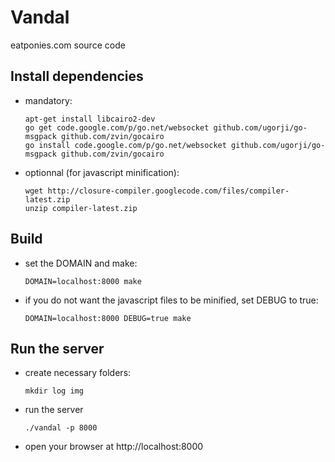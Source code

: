 Vandal
======

eatponies.com source code

Install dependencies
--------------------

 * mandatory:

    ```shell
    apt-get install libcairo2-dev
    go get code.google.com/p/go.net/websocket github.com/ugorji/go-msgpack github.com/zvin/gocairo
    go install code.google.com/p/go.net/websocket github.com/ugorji/go-msgpack github.com/zvin/gocairo
    ```

 * optionnal (for javascript minification):

    ```shell
    wget http://closure-compiler.googlecode.com/files/compiler-latest.zip
    unzip compiler-latest.zip
    ```

Build
-----

 * set the DOMAIN and make:

    ```shell
    DOMAIN=localhost:8000 make
    ```

 * if you do not want the javascript files to be minified, set DEBUG to true:

    ```shell
    DOMAIN=localhost:8000 DEBUG=true make
    ```

Run the server
--------------

 * create necessary folders:

    ```shell
    mkdir log img
    ```

 * run the server

    ```shell
    ./vandal -p 8000
    ```

 * open your browser at http://localhost:8000
